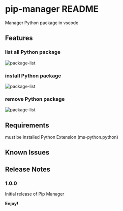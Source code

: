# pip-manager README

Manager Python package in vscode
## Features

### list all Python package
![package-list](https://raw.githubusercontent.com/slightc/pip-manager/main/doc/img/package-list.png)

### install Python package
![package-list](https://raw.githubusercontent.com/slightc/pip-manager/main/doc/img/package-add.png)

### remove Python package
![package-list](https://raw.githubusercontent.com/slightc/pip-manager/main/doc/img/package-remove.png)

## Requirements

must be installed Python Extension (ms-python.python)

## Known Issues

## Release Notes

### 1.0.0

Initial release of Pip Manager


**Enjoy!**
